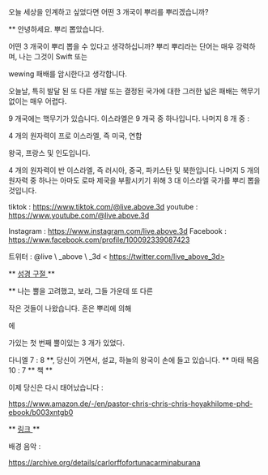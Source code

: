 오늘 세상을 인계하고 싶었다면 어떤 3 개국이
뿌리를 뿌리겠습니까?

** 안녕하세요. 뿌리 뽑았습니다.

어떤 3 개국이 뿌리 뽑을 수 있다고 생각하십니까?
뿌리 뿌리라는 단어는 매우 강력하며, 나는 그것이 Swift 또는

wewing 패배를 암시한다고 생각합니다.

오늘날, 특히 발달 된 또 다른 개발 또는
결정된 국가에 대한 그러한 넓은 패배는 핵무기 없이는 매우 어렵다.

9 개국에는 핵무기가 있습니다.
이스라엘은 9 개국 중 하나입니다. 나머지 8 개 중 :

4 개의 원자력이 프로 이스라엘, 즉 미국, 연합

왕국, 프랑스 및 인도입니다.

4 개의 원자력이 반 이스라엘, 즉 러시아, 중국, 파키스탄 및 북한입니다.
나머지 5 개의 원자력 중 하나는 아마도 로마 제국을 부활시키기 위해 3 대 이스라엘 국가를 뿌리 뽑을 것입니다.

tiktok : <https://www.tiktok.com/@live.above.3d>
youtube : <https://www.youtube.com/@live.above.3d>

Instagram : <https://www.instagram.com/live.above.3d>
Facebook : <https://www.facebook.com/profile/100092339087423>

트위터 : @live \ _above \ _3d < https://twitter.com/live_above_3d>

** <u> 성경 구절 </u> **

** 나는 뿔을 고려했고, 보라, 그들 가운데 또 다른

작은 것들이 나왔습니다. 혼은 뿌리에 의해

에

가있는 첫 번째 뿔이있는 3 개가 있었다.

다니엘 7 : 8
**, 당신이 가면서, 설교, 하늘의 왕국이 손에 들고 있습니다. **
마태 복음 10 : 7
** 책 </u > **

이제 당신은 다시 태어났습니다 :

<https://www.amazon.de/-/en/pastor-chris-chris-chris-hoyakhilome-phd-ebook/b003xntgb0>

** <u> 링크 </u> **

배경 음악 :

<https://archive.org/details/carlorffofortunacarminaburana>

